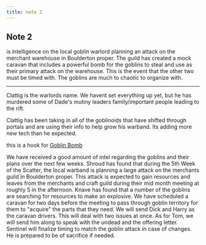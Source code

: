 ```yaml
---
title: note 2
---
```


## Note 2 

is intelligence on the local goblin warlord planning an attack on the merchant warehouse in Boulderton proper. The guild has created a mock caravan that includes a powerful bomb for the goblins to steal and use as their primary attack on the warehouse.  This is the event that the other two must be timed with. The goblins are much to chaotic to organize with. 

---

Clattig is the warlords name. We havent set everything up yet, but he has murdered some of Dade's mutiny leaders family/important people leading to the rift.

Clattig has been taking in all of the goblinoids that have shifted through portals and are using their info to help grow his warband. Its adding more new tech than he expected.

this is a hook for [Goblin Bomb](/outskirts/modules/e6_goblin_bomb/)

We have received a good amount of intel regarding the goblins and their plans over the next few weeks. Shroud has found that during the 5th Week of the Scatter, the local warband is planning a large attack on the merchants guild in Boulderton proper. This attack is expected to gain resources and leaves from the merchants and craft guild during their mid month meeting at roughly 5 in the afternoon. Knave has found that a number of the goblins are searching for resources to make an explosive. We have scheduled a caravan for two days before the meeting to pass through goblin territory for them to "acquire" the parts that they need.  We will send Dick and Harry as the caravan drivers.  This will deal with two issues at once.  As for Tom, we will send him along to speak with the undead and the offering letter. Sentinel will finalize timing to match the goblin attack in case of changes.  He is prepared to be of sacrifice if needed. 
